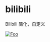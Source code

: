 # bilibili
Bilibili 简化，自定义

<a href="https://greasyfork.org/zh-CN/scripts/429522-bilibili-%E7%AE%80%E5%8C%96-%E8%87%AA%E5%AE%9A%E4%B9%89-%E8%87%AA%E5%AE%9A%E4%B9%89%E9%9A%90%E8%97%8F%E6%9D%BF%E5%9D%97-%E6%8E%A8%E5%B9%BF%E5%92%8C%E5%85%B6%E4%BB%96" rel="tampermonkey">![Foo](https://img.shields.io/badge/tamperMonkey-v2.0.1-brightgreen.svg)</a>
